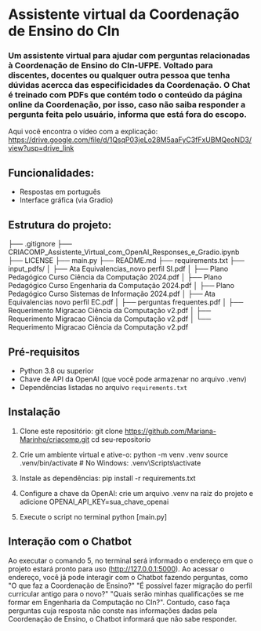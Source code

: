 # Assistente virtual da Coordenação de Ensino do CIn
### Um assistente virtual para ajudar com perguntas relacionadas à Coordenação de Ensino do CIn-UFPE. Voltado para discentes, docentes ou qualquer outra pessoa que tenha dúvidas acercca das especificidades da Coordenação. O Chat é treinado com PDFs que contém todo o conteúdo da página online da Coordenação, por isso, caso não saiba responder a pergunta feita pelo usuário, informa que está fora do escopo.

Aqui você encontra o vídeo com a explicação: https://drive.google.com/file/d/1QsqP03jeLo28M5aaFyC3fFxUBMQeoND3/view?usp=drive_link

## Funcionalidades:
- Respostas em português
- Interface gráfica (via Gradio)

## Estrutura do projeto:
├── .gitignore 
├── CRIACOMP_Assistente_Virtual_com_OpenAI_Responses_e_Gradio.ipynb 
├── LICENSE 
├── main.py 
├── README.md 
├── requirements.txt
├── input_pdfs/ 
  │ ├── Ata Equivalencias_novo perfil SI.pdf 
  │ ├── Plano Pedagógico Curso Ciência da Computação 2024.pdf 
  │ ├── Plano Pedagógico Curso Engenharia da Computação 2024.pdf 
  │ ├── Plano Pedagógico Curso Sistemas de Informação 2024.pdf 
  │ ├── Ata Equivalencias novo perfil EC.pdf
  │ ├── perguntas frequentes.pdf
  │ ├── Requerimento Migracao Ciência da Computação v2.pdf 
  │ ├── Requerimento Migracao Ciência da Computação v2.pdf
  │ └── Requerimento Migracao Ciência da Computação v2.pdf

## Pré-requisitos

- Python 3.8 ou superior
- Chave de API da OpenAI (que você pode armazenar no arquivo .venv)
- Dependências listadas no arquivo `requirements.txt`

## Instalação

1. Clone este repositório:
   git clone https://github.com/Mariana-Marinho/criacomp.git
   cd seu-repositorio

2. Crie um ambiente virtual e ative-o:
    python -m venv .venv
    source .venv/bin/activate   # No Windows: .venv\Scripts\activate

3. Instale as dependências:
    pip install -r requirements.txt

4. Configure a chave da OpenAI: crie um arquivo .venv na raiz do projeto e adicione
    OPENAI_API_KEY=sua_chave_openai

5. Execute o script no terminal
    python [main.py]

## Interação com o Chatbot
Ao executar o comando 5, no terminal será informado o endereço em que o projeto estará pronto para uso (http://127.0.0.1:5000). Ao acessar o endereço, você já pode interagir com o Chatbot fazendo perguntas, como "O que faz a Coordenação de Ensino?" "É possível fazer migração do perfil curricular antigo para o novo?" "Quais serão minhas qualificações se me formar em Engenharia da Computação no CIn?". Contudo, caso faça perguntas cuja resposta não conste nas informações dadas pela Coordenação de Ensino, o Chatbot informará que não sabe responder.
